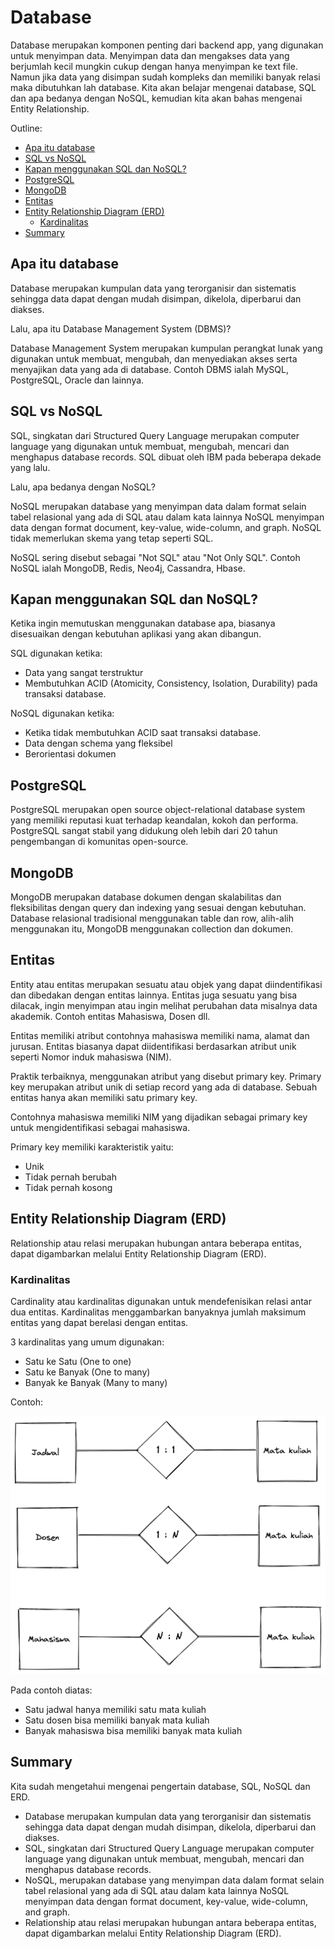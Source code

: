 # Database <!-- omit in toc -->

Database merupakan komponen penting dari backend app, yang digunakan untuk menyimpan data. Menyimpan data dan mengakses data yang berjumlah kecil mungkin cukup dengan hanya menyimpan ke text file. Namun jika data yang disimpan sudah kompleks dan memiliki banyak relasi maka dibutuhkan lah database. Kita akan belajar mengenai database, SQL dan apa bedanya dengan NoSQL, kemudian kita akan bahas mengenai Entity Relationship.

Outline:
- [Apa itu database](#apa-itu-database)
- [SQL vs NoSQL](#sql-vs-nosql)
- [Kapan menggunakan SQL dan NoSQL?](#kapan-menggunakan-sql-dan-nosql)
- [PostgreSQL](#postgresql)
- [MongoDB](#mongodb)
- [Entitas](#entitas)
- [Entity Relationship Diagram (ERD)](#entity-relationship-diagram-erd)
  - [Kardinalitas](#kardinalitas)
- [Summary](#summary)

## Apa itu database

Database merupakan kumpulan data yang terorganisir dan sistematis sehingga data dapat dengan mudah disimpan, dikelola, diperbarui dan diakses.

Lalu, apa itu Database Management System (DBMS)?

Database Management System merupakan kumpulan perangkat lunak yang digunakan untuk membuat, mengubah, dan menyediakan akses serta menyajikan data yang ada di database. Contoh DBMS ialah MySQL, PostgreSQL, Oracle dan lainnya.

## SQL vs NoSQL

SQL, singkatan dari Structured Query Language merupakan computer language yang digunakan untuk membuat, mengubah, mencari dan menghapus database records. SQL dibuat oleh IBM pada beberapa dekade yang lalu.

Lalu, apa bedanya dengan NoSQL?

NoSQL merupakan database yang menyimpan data dalam format selain tabel relasional yang ada di SQL atau dalam kata lainnya NoSQL menyimpan data dengan format document, key-value, wide-column, and graph. NoSQL tidak memerlukan skema yang tetap seperti SQL.

NoSQL sering disebut sebagai "Not SQL" atau "Not Only SQL". Contoh NoSQL ialah MongoDB, Redis, Neo4j, Cassandra, Hbase.

## Kapan menggunakan SQL dan NoSQL?

Ketika ingin memutuskan menggunakan database apa, biasanya disesuaikan dengan kebutuhan aplikasi yang akan dibangun.

SQL digunakan ketika: 
- Data yang sangat terstruktur
- Membutuhkan ACID (Atomicity, Consistency, Isolation, Durability) pada transaksi database.

NoSQL digunakan ketika:
- Ketika tidak membutuhkan ACID saat transaksi database.
- Data dengan schema yang fleksibel
- Berorientasi dokumen

## PostgreSQL

PostgreSQL merupakan open source object-relational database system yang memiliki reputasi kuat terhadap keandalan, kokoh dan performa.
PostgreSQL sangat stabil yang didukung oleh lebih dari 20 tahun pengembangan di komunitas open-source.

## MongoDB

MongoDB merupakan database dokumen dengan skalabilitas dan fleksibilitas dengan query dan indexing yang sesuai dengan kebutuhan. Database relasional tradisional menggunakan table dan row, alih-alih menggunakan itu, MongoDB menggunakan collection dan dokumen.

## Entitas

Entity atau entitas merupakan sesuatu atau objek yang dapat diindentifikasi dan dibedakan dengan entitas lainnya. Entitas juga sesuatu yang bisa dilacak, ingin menyimpan atau ingin melihat perubahan data misalnya data akademik. Contoh entitas Mahasiswa, Dosen dll. 

Entitas memiliki atribut contohnya mahasiswa memiliki nama, alamat dan jurusan. Entitas biasanya dapat diidentifikasi berdasarkan atribut unik seperti Nomor induk mahasiswa (NIM).

Praktik terbaiknya, menggunakan atribut yang disebut primary key. Primary key merupakan atribut unik di setiap record yang ada di database. Sebuah entitas hanya akan memiliki satu primary key. 

Contohnya mahasiswa memiliki NIM yang dijadikan sebagai primary key untuk mengidentifikasi sebagai mahasiswa.

Primary key memiliki karakteristik yaitu:

- Unik
- Tidak pernah berubah
- Tidak pernah kosong

## Entity Relationship Diagram (ERD)

Relationship atau relasi merupakan hubungan antara beberapa entitas, dapat digambarkan melalui Entity Relationship Diagram (ERD).

### Kardinalitas

Cardinality atau kardinalitas digunakan untuk mendefenisikan relasi antar dua entitas. Kardinalitas menggambarkan banyaknya jumlah maksimum entitas yang dapat berelasi dengan entitas.

3 kardinalitas yang umum digunakan:

- Satu ke Satu (One to one)
- Satu ke Banyak (One to many)
- Banyak ke Banyak (Many to many)
  
Contoh:

!["ERD"](materi-bootcamp/../ERD.png)

Pada contoh diatas:

- Satu jadwal hanya memiliki satu mata kuliah
- Satu dosen bisa memiliki banyak mata kuliah
- Banyak mahasiswa bisa memiliki banyak mata kuliah

## Summary

Kita sudah mengetahui mengenai pengertain database, SQL, NoSQL dan ERD.

- Database merupakan kumpulan data yang terorganisir dan sistematis sehingga data dapat dengan mudah disimpan, dikelola, diperbarui dan diakses.
- SQL, singkatan dari Structured Query Language merupakan computer language yang digunakan untuk membuat, mengubah, mencari dan menghapus database records.
- NoSQL, merupakan database yang menyimpan data dalam format selain tabel relasional yang ada di SQL atau dalam kata lainnya NoSQL menyimpan data dengan format document, key-value, wide-column, and graph.
- Relationship atau relasi merupakan hubungan antara beberapa entitas, dapat digambarkan melalui Entity Relationship Diagram (ERD).
